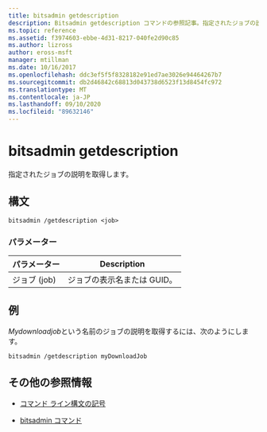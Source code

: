 ```yaml
---
title: bitsadmin getdescription
description: Bitsadmin getdescription コマンドの参照記事。指定されたジョブの説明を取得します。
ms.topic: reference
ms.assetid: f3974603-ebbe-4d31-8217-040fe2d90c85
ms.author: lizross
author: eross-msft
manager: mtillman
ms.date: 10/16/2017
ms.openlocfilehash: ddc3ef5f5f8328182e91ed7ae3026e94464267b7
ms.sourcegitcommit: db2d46842c68813d043738d6523f13d8454fc972
ms.translationtype: MT
ms.contentlocale: ja-JP
ms.lasthandoff: 09/10/2020
ms.locfileid: "89632146"
---
```

# <a name="bitsadmin-getdescription"></a>bitsadmin getdescription

指定されたジョブの説明を取得します。

## <a name="syntax"></a>構文

```
bitsadmin /getdescription <job>
```

### <a name="parameters"></a>パラメーター

| パラメーター | Description |
| -------------- | -------------- |
| ジョブ (job) | ジョブの表示名または GUID。 |

## <a name="examples"></a>例

*Mydownloadjob*という名前のジョブの説明を取得するには、次のようにします。

```
bitsadmin /getdescription myDownloadJob
```

## <a name="additional-references"></a>その他の参照情報

- [コマンド ライン構文の記号](command-line-syntax-key.md)

- [bitsadmin コマンド](bitsadmin.md)
